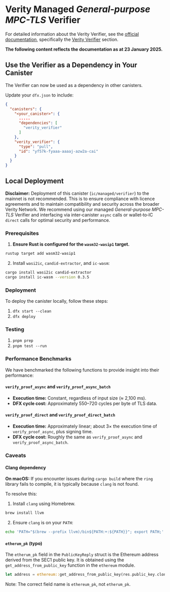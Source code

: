 # Verity Managed *General-purpose MPC-TLS* Verifier

For detailed information about the Verity Verifier, see the [official documentation](https://docs.verity.usher.so/), specifically the [Verity Verifier](https://docs.verity.usher.so/build/verifier) section.

**The following content reflects the documentation as at 23 January 2025.**

## Use the Verifier as a Dependency in Your Canister

The Verifier can now be used as a dependency in other canisters.

Update your `dfx.json` to include:

```json
{
  "canisters": {
    "<your_canister>": {
      .....
      "dependencies": [
        "verity_verifier"
      ]
    },
    "verity_verifier": {
      "type": "pull",
      "id": "yf57k-fyaaa-aaaaj-azw2a-cai"
    }
  }
}

``` 

## Local Deployment

**Disclaimer:** Deployment of this canister (`ic/managed/verifier`) to the mainnet is not recommended. This is to ensure compliance with licence agreements and to maintain compatibility and security across the broader Verity Network. We recommend using our managed *General-purpose MPC-TLS* Verifier and interfacing via inter‑canister `async` calls or wallet‑to‑IC `direct` calls for optimal security and performance.

### Prerequisites

1. **Ensure Rust is configured for the `wasm32-wasip1` target.**

```bash
rustup target add wasm32-wasip1
```

2. Install `wasi2ic`, `candid-extractor`, and `ic-wasm`:

```bash
cargo install wasi2ic candid-extractor
cargo install ic-wasm --version 0.3.5
```

### Deployment

To deploy the canister locally, follow these steps:

1. `dfx start --clean`
2. `dfx deploy`

### Testing

1. `pnpm prep`
2. `pnpm test --run`

### Performance Benchmarks

We have benchmarked the following functions to provide insight into their performance:

#### `verify_proof_async` and `verify_proof_async_batch`

- **Execution time:** Constant, regardless of input size (≈ 2,100 ms).
- **DFX cycle cost:** Approximately 550–720 cycles per byte of TLS data.

#### `verify_proof_direct` and `verify_proof_direct_batch`

- **Execution time:** Approximately linear; about 3× the execution time of `verify_proof_async`, plus signing time.
- **DFX cycle cost:** Roughly the same as `verify_proof_async` and `verify_proof_async_batch`.

### Caveats

#### Clang dependency

**On macOS:** If you encounter issues during `cargo build` where the `ring` library fails to compile, it is typically because `clang` is not found.

To resolve this:

1. Install `clang` using Homebrew.

```bash
brew install llvm
```

2. Ensure `clang` is on your `PATH`:

```bash
echo 'PATH="$(brew --prefix llvm)/bin${PATH:+:${PATH}}"; export PATH;' >> ~/.zshrc
```

#### `etherum_pk` (typo)

The `etherum_pk` field in the `PublicKeyReply` struct is the Ethereum address derived from the SEC1 public key. It is obtained using the `get_address_from_public_key` function in the `ethereum` module.

```rust
let address = ethereum::get_address_from_public_key(res.public_key.clone()).expect("INVALID_PUBLIC_KEY");
```

Note: The correct field name is `ethereum_pk`, not `etherum_pk`.
